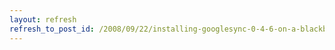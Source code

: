 ```yaml
---
layout: refresh
refresh_to_post_id: /2008/09/22/installing-googlesync-0-4-6-on-a-blackberry-without-a-blackberry-data-plan
---
```

